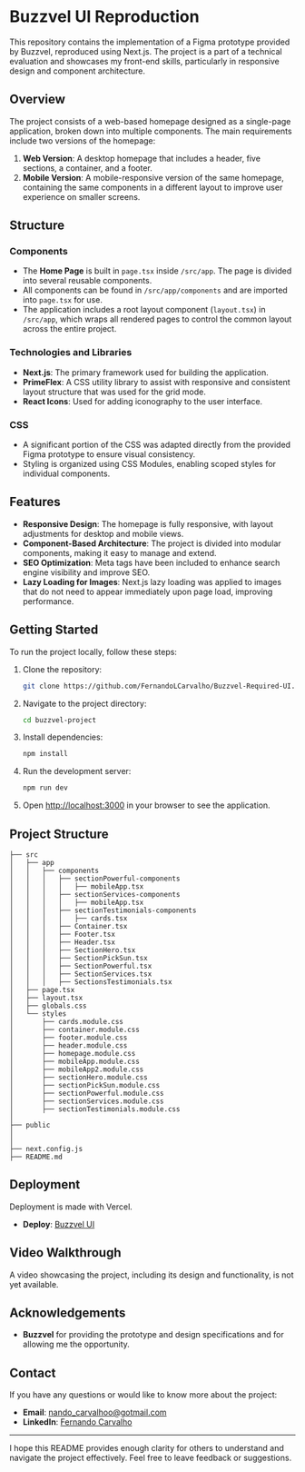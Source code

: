 # Buzzvel UI Reproduction

This repository contains the implementation of a Figma prototype provided by Buzzvel, reproduced using Next.js. The project is a part of a technical evaluation and showcases my front-end skills, particularly in responsive design and component architecture.

## Overview

The project consists of a web-based homepage designed as a single-page application, broken down into multiple components. The main requirements include two versions of the homepage:

1. **Web Version**: A desktop homepage that includes a header, five sections, a container, and a footer.
2. **Mobile Version**: A mobile-responsive version of the same homepage, containing the same components in a different layout to improve user experience on smaller screens.

## Structure

### Components

- The **Home Page** is built in `page.tsx` inside `/src/app`. The page is divided into several reusable components.
- All components can be found in `/src/app/components` and are imported into `page.tsx` for use.
- The application includes a root layout component (`layout.tsx`) in `/src/app`, which wraps all rendered pages to control the common layout across the entire project.

### Technologies and Libraries

- **Next.js**: The primary framework used for building the application.
- **PrimeFlex**: A CSS utility library to assist with responsive and consistent layout structure that was used for the grid mode.
- **React Icons**: Used for adding iconography to the user interface.

### CSS

- A significant portion of the CSS was adapted directly from the provided Figma prototype to ensure visual consistency.
- Styling is organized using CSS Modules, enabling scoped styles for individual components.

## Features

- **Responsive Design**: The homepage is fully responsive, with layout adjustments for desktop and mobile views.
- **Component-Based Architecture**: The project is divided into modular components, making it easy to manage and extend.
- **SEO Optimization**: Meta tags have been included to enhance search engine visibility and improve SEO.
- **Lazy Loading for Images**: Next.js lazy loading was applied to images that do not need to appear immediately upon page load, improving performance.

## Getting Started

To run the project locally, follow these steps:

1. Clone the repository:
   ```sh
   git clone https://github.com/FernandoLCarvalho/Buzzvel-Required-UI.git
   ```
2. Navigate to the project directory:
   ```sh
   cd buzzvel-project
   ```
3. Install dependencies:
   ```sh
   npm install
   ```
4. Run the development server:
   ```sh
   npm run dev
   ```
5. Open [http://localhost:3000](http://localhost:3000) in your browser to see the application.

## Project Structure

```
├── src
│   ├── app
│   │   ├── components
│   │   │   ├── sectionPowerful-components
│   │   │   │   ├── mobileApp.tsx
│   │   │   ├── sectionServices-components
│   │   │   │   ├── mobileApp.tsx
│   │   │   ├── sectionTestimonials-components
│   │   │   │   ├── cards.tsx
│   │   │   ├── Container.tsx
│   │   │   ├── Footer.tsx
│   │   │   ├── Header.tsx
│   │   │   ├── SectionHero.tsx
│   │   │   ├── SectionPickSun.tsx
│   │   │   ├── SectionPowerful.tsx
│   │   │   ├── SectionServices.tsx
│   │   │   ├── SectionsTestimonials.tsx
│   ├── page.tsx
│   ├── layout.tsx
│   ├── globals.css
│   └── styles
│       ├── cards.module.css
│       ├── container.module.css
│       ├── footer.module.css
│       ├── header.module.css
│       ├── homepage.module.css
│       ├── mobileApp.module.css
│       ├── mobileApp2.module.css
│       ├── sectionHero.module.css
│       ├── sectionPickSun.module.css
│       ├── sectionPowerful.module.css
│       ├── sectionServices.module.css
│       ├── sectionTestimonials.module.css
│
├── public
│   
│
├── next.config.js
├── README.md
```

## Deployment

Deployment is made with Vercel.
- **Deploy**: [Buzzvel UI](https://buzzvel-ui-reproduction.vercel.app/)

## Video Walkthrough

A video showcasing the project, including its design and functionality, is not yet available.

## Acknowledgements

- **Buzzvel** for providing the prototype and design specifications and for allowing me the opportunity.

## Contact

If you have any questions or would like to know more about the project:

- **Email**: [nando_carvalhoo@gotmail.com](mailto:nando_carvalhoo@hotmail.com)
- **LinkedIn**: [Fernando Carvalho](https://www.linkedin.com/in/fernando-carvalho-4097a7144/)

---

I hope this README provides enough clarity for others to understand and navigate the project effectively. Feel free to leave feedback or suggestions.

